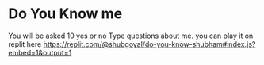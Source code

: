 # Do You Know me

You will be asked 10 yes or no Type questions about me.
you can play it on replit here https://replit.com/@shubgoyal/do-you-know-shubham#index.js?embed=1&output=1
